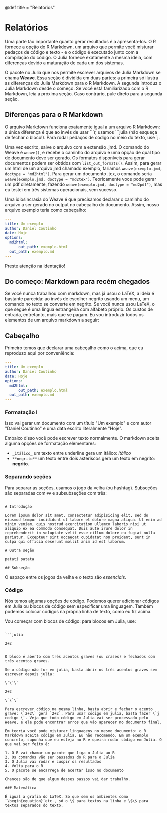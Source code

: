 @def title = "Relatórios"

# Relatórios

Uma parte tão importante quanto gerar resultados é a apresenta-los. O R fornece a opção do R Markdown, um arquivo que permite você misturar pedaços de código e texto - e o código é executado junto com a compilação do código. O Julia fornece exatamente a mesma ideia, com diferenças devido a maturação de cada um dos sistemas.

O pacote no Julia que nos permite escrever arquivos de Julia Markdown se chama **Weave**. Essa seção é dividida em duas partes: a primeira só ilustra as diferenças do Julia Markdown para o R Markdown. A segunda introduz o Julia Markdown desde o começo. Se você está familiarizado com o R Markdown, leia a próxima seção. Caso contrário, pule direto para a segunda seção.

## Diferenças para o R Markdown

O arquivo Markdown funciona exatamente igual a um arquivo R Markdown: a única diferença é que ao invés de usar \`\`\`r, usamos \`\`\`julia (não esqueça de fechar o bloco!). Para rodar pedaços de código no meio do texto, use \`j.

Uma vez escrito, salve o arquivo com a extensão .jmd. O comando do Weave é `weave()`, e recebe o caminho do arquivo e uma opção de qual tipo de documento deve ser gerado. Os formatos disponíveis para gerar documentos podem ser obtidos com `list_out_formats()`. Assim, para gerar um html de um arquivo jmd chamado exemplo, fariamos `weave(exemplo.jmd, doctype = "md2html")`. Para gerar um documento .tex, o comando seria `weave(exemplo.jmd, doctype = "md2tex")`. Teoricamente voce pode gerar um pdf diretamente, fazendo `weave(exemplo.jmd, doctype = "md2pdf")`, mas eu testei em três sistemas operacionais, sem sucesso.

Uma idiosincrasia do Weave é que precisamos declarar o caminho do arquivo a ser gerado no output no cabeçalho do documento. Assim, nosso arquivo exemplo teria como cabeçalho:

```YAML
---
title: Um exemplo
author: Daniel Coutinho
date: Hoje
options:
  md2html:
      out_path: exemplo.html
  out_path: exemplo.md
---
```

Preste atenção na identação!

## Do começo: Markdown para recém chegados

Se você nunca trabalhou com markdown, mas já usou o LaTeX, a ideia é bastante parecida: ao invés de escolher negrito usando um menu, um comando no texto se converte em negrito. Se você nunca usou LaTeX, o que segue é uma língua estrangeira com alfabeto próprio. Os custos de entrada, entretanto, mais que se pagam. Eu vou introduzir todos os elementos de um arquivo markdown a seguir:

## Cabeçalho

Primeiro temos que declarar uma cabeçalho como o acima, que eu reproduzo aqui por conveniência:

```YAML
---
title: Um exemplo
author: Daniel Coutinho
date: Hoje
options:
  md2html:
      out_path: exemplo.html
  out_path: exemplo.md
---
```

### Formatação I

Isso vai gerar um documento com um título "Um exemplo" e com autor "Daniel Coutinho" e uma data escrito literalmente "Hoje".

Embaixo disso você pode escrever texto normalmente. O markdown aceita alguma opções de formatação elementares:

* `_itálico_` um texto entre underline gera um itálico: _itálico_
* `**negrito**` um texto entre dois asteriscos gera um texto em negrito: **negrito**.

### Separando seções

Para separar as seções, usamos o jogo da velha (ou hashtag). Subseções são separadas com `##` e subsubseções com três:

```

# Introdução

Lorem ipsum dolor sit amet, consectetur adipisicing elit, sed do eiusmod tempor incididunt ut labore et dolore magna aliqua. Ut enim ad minim veniam, quis nostrud exercitation ullamco laboris nisi ut aliquip ex ea commodo consequat. Duis aute irure dolor in reprehenderit in voluptate velit esse cillum dolore eu fugiat nulla pariatur. Excepteur sint occaecat cupidatat non proident, sunt in culpa qui officia deserunt mollit anim id est laborum.

# Outra seção

patati patata

## Subseção

```

O espaço entre os jogos da velha e o texto são _essenciais_.

### Código

Nós temos algumas opções de código. Podemos querer adicionar códigos em Julia ou blocos de código sem especificar uma linguagem. Também podemos colocar códigos na própria linha de texto, como eu fiz acima.

Vou começar com blocos de código: para blocos em Julia, use:

```

```julia

2+2

```

```

O bloco é aberto com três acentos graves (ou crases) e fechados com três acentos graves.

Se o código não for em julia, basta abrir os três acentos graves sem escrever depois julia:

\`\`\`

2+2

\`\`\`

Para escrever código na mesma linha, basta abrir e fechar o acento grave: \`2+2\` gera `2+2`. Para usar código em julia, basta fazer \`j codigo \`. Veja que todo código em Julia vai ser processado pelo Weave, e ele pode encontrar erros que vão aparecer no documento final.

Em teoria você pode misturar linguagens no mesmo documento: o R Markdown aceita código em Julia. Eu não recomendo. Em um exemplo concreto, suponha que eu esteja no R e queira rodar código em Julia. O que vai ser feito é:

1. O R vai chamar um pacote que liga o Julia ao R
2. Os comandos vão ser passados do R para o Julia
3. O Julia vai rodar e cuspir os resultados
4. Volta para o R
5. O pacote se encarrega de acertar isso no documento

Chances são de que algum desses passos vai dar trabalho.

### Matemática

É igual a grafia do LaTeX. Só que sem os ambientes como `\begin{equation}`etc., só o \$ para textos na linha e \$\$ para textos separados do texto. 

